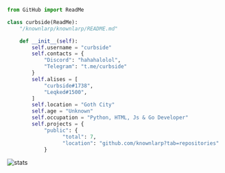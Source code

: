 ```py
from GitHub import ReadMe

class curbside(ReadMe):
    "/knownlarp/knownlarp/README.md"

    def __init__(self):
        self.username = "curbside"
        self.contacts = {
            "Discord": "hahahalolol",
            "Telegram": "t.me/curbside"
        }
        self.alises = [
            "curbside#1738",
            "Leqked#1500",
        ]
        self.location = "Goth City"
        self.age = "Unknown"
        self.occupation = "Python, HTML, Js & Go Developer"
        self.projects = {
            "public": {
                  "total": 7,
                  "location": "github.com/knownlarp?tab=repositories"
            }
```
![stats](https://github-readme-stats.vercel.app/api/?username=knownlarp&title_color=4F8CC9&text_color=2f3136&show_icons=true&bg_color=00000000&hide_border=true&icon_color=4F8CC9&hide_title=true&count_private=true&include_all_commits=true)
